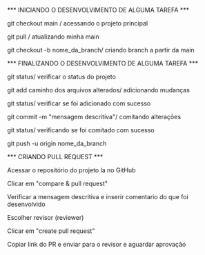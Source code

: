 *** INICIANDO O DESENVOLVIMENTO DE ALGUMA TAREFA ***

git checkout main /  acessando o projeto principal

git pull / atualizando minha main 

git checkout -b nome_da_branch/ criando branch a partir da main 


*** FINALIZANDO O DESENVOLVIMENTO DE ALGUMA TAREFA ***

git status/ verificar o status do projeto

git add caminho dos arquivos alterados/ adicionando mudanças

git status/ verificar se foi adicionado com sucesso

git commit -m "mensagem descritiva"/ comitando alterações 

git status/ verificando se foi comitado com sucesso

git push -u origin nome_da_branch


*** CRIANDO PULL REQUEST ***

Acessar o repositório do projeto la no GitHub

Clicar em "compare & pull request"

Verificar a mensagem descritiva e inserir comentario do que foi desenvolvido

Escolher revisor (reviewer)

Clicar em "create pull request"

Copiar link do PR e enviar para o revisor e aguardar aprovação 
